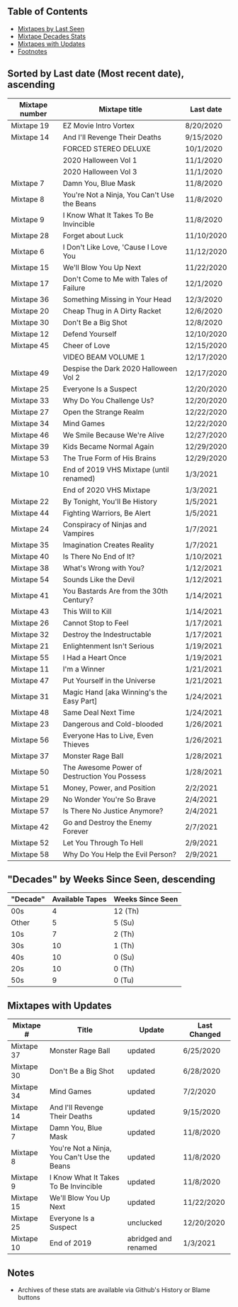 Table of Contents
-----
 - [Mixtapes by Last Seen](#sorted-by-last-date-most-recent-date-ascending)
 - [Mixtape Decades Stats](#decades-by-broadcasts-per-capita-descending)
 - [Mixtapes with Updates](#mixtapes-with-updates)
 - [Footnotes](#notes)


Sorted by Last date (Most recent date), ascending
-----

| Mixtape number | Mixtape title | Last date |
|--|--|--|
| Mixtape 19 |  EZ Movie Intro Vortex                       | 8/20/2020  |
| Mixtape 14 |  And I'll Revenge Their Deaths               | 9/15/2020  |
|            |  FORCED STEREO DELUXE                        | 10/1/2020  |
|            |  2020 Halloween Vol 1                        | 11/1/2020  |
|            |  2020 Halloween Vol 3                        | 11/1/2020  |
| Mixtape 7  |  Damn You, Blue Mask                         | 11/8/2020  |
| Mixtape 8  |  You're Not a Ninja, You Can't Use the Beans | 11/8/2020  |
| Mixtape 9  |  I Know What It Takes To Be Invincible       | 11/8/2020  |
| Mixtape 28 |  Forget about Luck                           | 11/10/2020 |
| Mixtape 6  |  I Don't Like Love, 'Cause I Love You        | 11/12/2020 |
| Mixtape 15 |  We'll Blow You Up Next                      | 11/22/2020 |
| Mixtape 17 |  Don't Come to Me with Tales of Failure      | 12/1/2020  |
| Mixtape 36 |  Something Missing in Your Head              | 12/3/2020  |
| Mixtape 20 |  Cheap Thug in A Dirty Racket                | 12/6/2020  |
| Mixtape 30 |  Don't Be a Big Shot                         | 12/8/2020  |
| Mixtape 12 |  Defend Yourself                             | 12/10/2020 |
| Mixtape 45 |  Cheer of Love                               | 12/15/2020 |
|            |  VIDEO BEAM VOLUME 1                         | 12/17/2020 |
| Mixtape 49 |  Despise the Dark 2020 Halloween Vol 2       | 12/17/2020 |
| Mixtape 25 |  Everyone Is a Suspect                       | 12/20/2020 |
| Mixtape 33 |  Why Do You Challenge Us?                    | 12/20/2020 |
| Mixtape 27 |  Open the Strange Realm                      | 12/22/2020 |
| Mixtape 34 |  Mind Games                                  | 12/22/2020 |
| Mixtape 46 |  We Smile Because We're Alive                | 12/27/2020 |
| Mixtape 39 |  Kids Became Normal Again                    | 12/29/2020 |
| Mixtape 53 |  The True Form of His Brains                 | 12/29/2020 |
| Mixtape 10 |  End of 2019 VHS Mixtape (until renamed)     | 1/3/2021   |
|            |  End of 2020 VHS Mixtape                     | 1/3/2021   |
| Mixtape 22 |  By Tonight, You'll Be History               | 1/5/2021   |
| Mixtape 44 |  Fighting Warriors, Be Alert                 | 1/5/2021   |
| Mixtape 24 |  Conspiracy of Ninjas and Vampires           | 1/7/2021   |
| Mixtape 35 |  Imagination Creates Reality                 | 1/7/2021   |
| Mixtape 40 |  Is There No End of It?                      | 1/10/2021  |
| Mixtape 38 |  What's Wrong with You?                      | 1/12/2021  |
| Mixtape 54 |  Sounds Like the Devil                       | 1/12/2021  |
| Mixtape 41 |  You Bastards Are from the 30th Century?     | 1/14/2021  |
| Mixtape 43 |  This Will to Kill                           | 1/14/2021  |
| Mixtape 26 |  Cannot Stop to Feel                         | 1/17/2021  |
| Mixtape 32 |  Destroy the Indestructable                  | 1/17/2021  |
| Mixtape 21 |  Enlightenment Isn't Serious                 | 1/19/2021  |
| Mixtape 55 |  I Had a Heart Once                          | 1/19/2021  |
| Mixtape 11 |  I'm a Winner                                | 1/21/2021  |
| Mixtape 47 |  Put Yourself in the Universe                | 1/21/2021  |
| Mixtape 31 |  Magic Hand [aka Winning's the Easy Part]    | 1/24/2021  |
| Mixtape 48 |  Same Deal Next Time                         | 1/24/2021  |
| Mixtape 23 |  Dangerous and Cold-blooded                  | 1/26/2021  |
| Mixtape 56 |  Everyone Has to Live, Even Thieves          | 1/26/2021  |
| Mixtape 37 |  Monster Rage Ball                           | 1/28/2021  |
| Mixtape 50 | The Awesome Power of Destruction You Possess | 1/28/2021  |
| Mixtape 51 |  Money, Power, and Position                  | 2/2/2021   |
| Mixtape 29 |  No Wonder You're So Brave                   | 2/4/2021   |
| Mixtape 57 |  Is There No Justice Anymore?                | 2/4/2021   |
| Mixtape 42 |  Go and Destroy the Enemy Forever            | 2/7/2021   |
| Mixtape 52 |  Let You Through To Hell                     | 2/9/2021   |
| Mixtape 58 |  Why Do You Help the Evil Person?            | 2/9/2021   |


"Decades" by Weeks Since Seen, descending
-----

| "Decade" | Available Tapes | Weeks Since Seen |
|----------|-----------------|------------------|
| 00s | 4  | 12 (Th) |
|Other| 5  | 5 (Su) |
| 10s | 7  | 2 (Th) |
| 30s | 10 | 1 (Th) |
| 40s | 10 | 0 (Su) |
| 20s | 10 | 0 (Th) |
| 50s | 9  | 0 (Tu) |

Mixtapes with Updates
-----
Mixtape # | Title | Update | Last Changed
-- | -- | -- | --
Mixtape 37 | Monster Rage Ball | updated | 6/25/2020
Mixtape 30 | Don't Be a Big Shot | updated | 6/28/2020
Mixtape 34 | Mind Games | updated | 7/2/2020
Mixtape 14 | And I'll Revenge Their Deaths | updated | 9/15/2020
Mixtape 7 | Damn You, Blue Mask | updated | 11/8/2020
Mixtape 8 | You're Not a Ninja, You Can't Use the Beans | updated | 11/8/2020
Mixtape 9 | I Know What It Takes To Be Invincible | updated | 11/8/2020
Mixtape 15 | We'll Blow You Up Next | updated | 11/22/2020
Mixtape 25 | Everyone Is a Suspect | unclucked | 12/20/2020
Mixtape 10 | End of 2019 | abridged and renamed | 1/3/2021


Notes
------
* Archives of these stats are available via Github's History or Blame buttons
